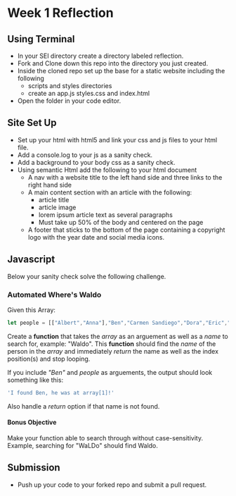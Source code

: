 # Week 1 Reflection

## Using Terminal
- In your SEI directory create a directory labeled reflection.
- Fork and Clone down this repo into the directory you just created. 
- Inside the cloned repo set up the base for a static website including the following
    - scripts and styles directories
    - create an app.js styles.css and index.html
- Open the folder in your code editor.

## Site Set Up
- Set up your html with html5 and link your css and js files to your html file.
- Add a console.log to your js as a sanity check. 
- Add a background to your body css as a sanity check.
- Using semantic Html add the following to your html document
    - A nav with a website title to the left hand side and three links to the right hand side
    - A main content section with an article with the following:
        - article title
        - article image
        - lorem ipsum article text as several paragraphs
        - Must take up 50% of the body and centered on the page
    - A footer that sticks to the bottom of the page containing a copyright logo with the year date and social media icons. 

## Javascript

Below your sanity check solve the following challenge. 

### Automated Where's Waldo

Given this Array:
```js
let people = [["Albert","Anna"],"Ben","Carmen Sandiego","Dora","Eric","Francis","Gary","Helen","Ira",["Jake","Jane","John"],"kate","Louis","Mike","Nancy","Oscar","Paula","QuIncy","Regina","Sabrina","trevor","Unice","Victoria",["Winston","Waldo"],"Xavier","Yancy","Zack"]
```

Create a **function** that takes the _array_ as an arguement as well as a _name_ to search for, example: "Waldo". This **function** should find the _name_ of the person in the _array_ and immediately _return_ the name as well as the index position(s) and stop looping.

If you include _"Ben"_ and _people_ as arguements, the output should look something like this:

```js
'I found Ben, he was at array[1]!'
```

Also handle a _return_ option if that name is not found. 

#### Bonus Objective
Make your function able to search through without case-sensitivity. Example, searching for "WaLDo" should find Waldo.

## Submission
- Push up your code to your forked repo and submit a pull request. 
